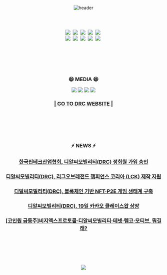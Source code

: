 <div align="center">

![header](https://capsule-render.vercel.app/api?type=waving&color=auto&height=300&section=header&text=DRC%20MOBILITY&fontSize=70&animation=fadeIn&fontAlignY=38&desc=&descAlignY=51&descAlign=62)
  
<br>
<br>
  
<p align="center">
  <img src="https://img.shields.io/badge/Python-3766AB?style=flat-square&logo=Python&logoColor=white"/></a>&nbsp 
  <img src="https://img.shields.io/badge/Java-007396?style=flat-square&logo=Java&logoColor=white"/></a>&nbsp
  <img src="https://img.shields.io/badge/Django-092E20?style=flat-square&logo=Django&logoColor=white"/></a>&nbsp
  <img src="https://img.shields.io/badge/C-A8B9CC?style=flat-square&logo=C&logoColor=white"/></a>&nbsp 
  <img src="https://img.shields.io/badge/Javascript-ffb13b?style=flat-square&logo=javascript&logoColor=white"/></a>&nbsp
  <br>
  <img src="https://img.shields.io/badge/css-1572B6?style=flat-square&logo=css3&logoColor=white"/></a>&nbsp 
  <img src="https://img.shields.io/badge/SpringBoot-6DB33F?style=flat-square&logo=Spring&logoColor=white"/></a>&nbsp 
  <img src="https://img.shields.io/badge/C++-00599C?style=flat-square&logo=C%2B%2B&logoColor=white"/></a>&nbsp 
  <img src="https://img.shields.io/badge/Mysql-E6B91E?style=flat-square&logo=MySql&logoColor=white"/></a>&nbsp 
  <img src="https://img.shields.io/badge/aws-333664?style=flat-square&logo=amazon-aws&logoColor=white"/></a>&nbsp  
</p>

<br>

#
<br>
<h3 align="center"> 😄 MEDIA 😄 </h3>
<p align="center">
  <a href="https://twitter.com/drc_asia"><img src="https://img.shields.io/badge/Twitter-1DA1F2?style=flat-square&logo=Twitter&logoColor=white"/></a>
  <a href="https://open.kakao.com/o/gQnaStIc"><img src="https://img.shields.io/badge/KakaoTalk-FFCD00?style=flat-square&logo=KakaoTalk&logoColor=white"/></a>
  <a href="https://medium.com/@drcmobility"><img src="https://img.shields.io/badge/Medium-000000?style=flat-square&logo=Medium&logoColor=white"/></a>
  <a href="https://t.me/drc_blockchain"><img src="https://img.shields.io/badge/Telegram-26A5E4?style=flat-square&logo=Telegram&logoColor=white"/></a>
  </p>
  <h3 align="center"><a href="https://drc.asia/">|  GO TO DRC WEBSITE  |</a></h3>
  <br>
  
#
<br>
<h3 align="center"> ⚡ NEWS ⚡</h3>
<h3 align="center"><a href="https://www.itbiznews.com/news/articleView.html?idxno=68828">한국핀테크산업협회, 디알씨모빌리티(DRC) 정회원 가입 승인</a></h3>
<h3 align="center"><a href="https://www.coinreaders.com/28250">디알씨모빌리티(DRC), 리그오브레전드 챔피언스 코리아 (LCK) 제작 지원</a></h3>
<h3 align="center"><a href="https://m.coinreaders.com/a.html?uid=26117">디알씨모빌리티(DRC), 블록체인 기반 NFT·P2E 게임 생태계 구축</a></h3>
<h3 align="center"><a href="https://www.coinreaders.com/19821">디알씨모빌리티(DRC), 19일 카카오 클레이스왑 상장</a></h3>
<h3 align="center"><a href="https://www.pinpointnews.co.kr/news/articleView.html?idxno=93133">[코인원 급등주]비지엑스프로토콜·디알씨모빌리티·테넷·템코·모티브, 뭐길래?</a></h3>


<br>

#
<br>

<br>
<img src="https://ghchart.rshah.org/219138/DRCmobility"/>
</div>
